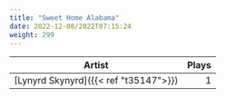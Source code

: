 ```yaml
---
title: "Sweet Home Alabama"
date: 2022-12-08/2022T07:15:24
weight: 299
---
```




 Artist | Plays 
----- | -----:
[Lynyrd Skynyrd]({{< ref "t35147">}}) | 1
